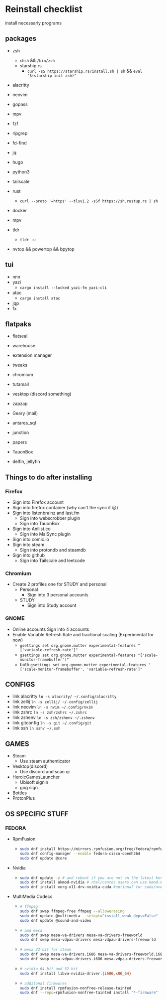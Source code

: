 # Reinstall checklist

install necessariy programs

## packages

- zsh
  - `chsh` && `/bin/zsh`
  - starship.rs
    - `curl -sS https://starship.rs/install.sh | sh` && `eval "$(starship init zsh)"`
- alacritty
- neovim
- gopass
- mpv

- fzf
- ripgrep
- fd-find
- jq
- hugo
- python3
- tailscale
- rust
  - `curl --proto '=https' --tlsv1.2 -sSf https://sh.rustup.rs | sh`
- docker
- mpv
- tldr
  - `tldr -u`
- nvtop && powertop && bpytop

## tui

- nnn
- yazi
  - `cargo install --locked yazi-fm yazi-cli`
- atac
  - `cargo install atac`
- jqp
- fx

## flatpaks

- flatseal
- warehouse
- extension manager
- tweaks
- chromium
- tutamail
- vesktop (discord something)
- zapzap
- Geary (mail)
- antares_sql

- junction
- papers
- TauonBox
- delfin, jellyfin

## Things to do after installing

### Firefox

- Sign into Firefox account
- Sign into firefox container (why can't the sync it :cry:)
- Sign into listenbrainz and last.fm
  - Sign into webscrobber plugin
  - Sign into TauonBox
- Sign into Anilist.co
  - Sign into MalSync plugin
- Sign into comic.io
- Sign into steam
  - Sign into protondb and steamdb
- Sign into github
  - Sign into Tailscale and leetcode

### Chromium

- Create 2 profiles one for STUDY and personal
  - Personal
    - Sign into 3 personal accounts
  - STUDY
    - Sign into Study account

### GNOME

- Online accounts Sign into 4 accounts
- Enable Variable Refresh Rate and fractional scaling (Experimental for now)
  - `gsettings set org.gnome.mutter experimental-features "['variable-refresh-rate']"`
  - `gsettings set org.gnome.mutter experimental-features "['scale-monitor-framebuffer']"`
  - both `gsettings set org.gnome.mutter experimental-features "['scale-monitor-framebuffer', 'variable-refresh-rate']"`

## CONFIGS

- link alacritty `ln -s alacrity/ ~/.config/alacritty`
- link zellij `ln -s zellij/ ~/.config/zellij`
- link neovim `ln -s nvim ~/.config/nvim`
- link zshrc `ln -s zsh/zshrc ~/.zshrc`
- link zshenv `ln -s zsh/zshenv ~/.zshenv`
- link gitconfig `ln -s git ~/.config/git`
- link ssh `ln ssh/ ~/.ssh`

## GAMES

- Steam
  - Use steam authenticator
- Vesktop(discord)
  - Use discord and scan qr
- HeroicGamesLauncher
  - Ubisoft signin
  - gog sign
- Bottles
- ProtonPlus

## OS SPECIFIC STUFF

### FEDORA

- RpmFusion

  - ```bash
    sudo dnf install https://mirrors.rpmfusion.org/free/fedora/rpmfusion-free-release-$(rpm -E %fedora).noarch.rpm https://mirrors.rpmfusion.org/nonfree/fedora/rpmfusion-nonfree-release-$(rpm -E %fedora).noarch.rpm
    sudo dnf config-manager --enable fedora-cisco-openh264
    sudo dnf update @core
    ```

- Nvidia

  - ```bash
    sudo dnf update -y # and reboot if you are not on the latest kernel
    sudo dnf install akmod-nvidia # rhel/centos users can use kmod-nvidia instead
    sudo dnf install xorg-x11-drv-nvidia-cuda #optional for cuda/nvdec/nvenc support
    ```

- MultiMedia Codecs

  - ```bash
    # ffmpeg
    sudo dnf swap ffmpeg-free ffmpeg --allowerasing
    sudo dnf update @multimedia --setopt="install_weak_deps=False" --exclude=PackageKit-gstreamer-plugin
    sudo dnf update @sound-and-video
    ```

  - ```bash
    # amd mesa
    sudo dnf swap mesa-va-drivers mesa-va-drivers-freeworld
    sudo dnf swap mesa-vdpau-drivers mesa-vdpau-drivers-freeworld
    ```

  - ```bash
    # mesa 32-bit for steam
    sudo dnf swap mesa-va-drivers.i686 mesa-va-drivers-freeworld.i686
    sudo dnf swap mesa-vdpau-drivers.i686 mesa-vdpau-drivers-freeworld.i686
    ```

  - ```bash
    # nvidia 64 bit and 32 bit
    sudo dnf install libva-nvidia-driver.{i686,x86_64}
    ```

  - ```bash
    # additonal firmwares
    sudo dnf install rpmfusion-nonfree-release-tainted
    sudo dnf --repo=rpmfusion-nonfree-tainted install "*-firmware"
    ```
